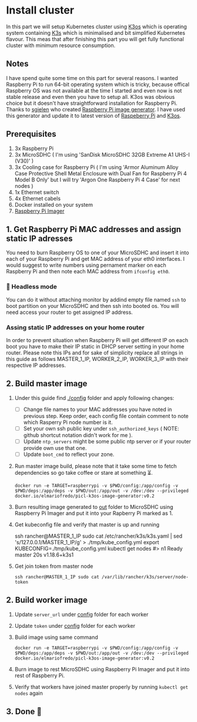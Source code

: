 # Install cluster

In this part we will setup Kubernetes cluster using [K3os](https://github.com/rancher/k3os) which is operating system containing [K3s](https://github.com/rancher/k3s) which is minimalised and bit simplified Kubernetes flavour. This meas that after finishing this part you will get fully functional cluster with minimum resource consumption.

## Notes

I have spend quite some time on this part for several reasons. I wanted Raspberry Pi to run 64-bit operating system which is tricky, because offical Raspberry OS was not available at the time I started and even now is not stable release and even then you have to setup all. K3os was obvious choice but it doesn't have straightforward installation for Raspberry Pi. Thanks to [sgielen](https://github.com/sgielen) who created [Raspberry Pi image generator](https://github.com/sgielen/picl-k3os-image-generator). I have used this generator and update it to latest version of [Raspeberry Pi](https://github.com/raspberrypi/firmware/releases) and [K3os](https://github.com/rancher/k3os).

## Prerequisites

1. 3x Raspberry Pi
2. 3x MicroSDHC ( I'm using 'SanDisk MicroSDHC 32GB Extreme A1 UHS-I (V30)' )
3. 3x Cooling case for Raspberry Pi ( I'm using 'Armor Aluminum Alloy Case Protective Shell Metal Enclosure with Dual Fan for Raspberry Pi 4 Model B Only' but I will try 'Argon One Raspberry Pi 4 Case' for next nodes )
4. 1x Ethernet switch
5. 4x Ethernet cabels
6. Docker installed on your system
7. [Raspberry Pi Imager](https://www.raspberrypi.org/downloads/)

## 1. Get Raspberry Pi MAC addresses and assign static IP adresses

You need to burn Raspberry OS to one of your MicroSDHC and insert it into each of your Raspberry Pi and get MAC address of your eth0 interfaces. I would suggest to write numbers using pernament marker on each Raspberry Pi and then note each MAC address from `ifconfig eth0`.

### 🧶 Headless mode

You can do it without attaching monitor by addind empty file named `ssh` to boot partition on your MicroSDHC and then ssh into booted os. You will need access your router to get assigned IP address.

### Assing static IP addresses on your home router

In order to prevent situation when Raspberry Pi will get different IP on each boot you have to make their IP static in DHCP server setting in your home router. Please note this IPs and for sake of simplicity replace all strings in this guide as follows MASTER_1_IP, WORKER_2_IP, WORKER_3_IP with their respective IP addresses.

## 2. Build master image

1. Under this guide find [./config](./config) folder and apply following changes:
   - [ ] Change file names to your MAC addresses you have noted in previous step. Keep order, each config file contain comment to note which Rasperry Pi node number is it.
   - [ ] Set your own ssh public key under `ssh_authorized_keys` ( NOTE: github shortcut notation didn't work for me ).
   - [ ] Update `ntp_servers` might be some public ntp server or if your router provide own use that one.
   - [ ] Update `boot_cmd` to reflect your zone.
2. Run master image build, please note that it take some time to fetch dependencies so go take coffee or stare at something ⏳.

       docker run -e TARGET=raspberrypi -v $PWD/config:/app/config -v $PWD/deps:/app/deps -v $PWD/out:/app/out -v /dev:/dev --privileged docker.io/elmariofredo/picl-k3os-image-generator:v0.2

3. Burn resulting image generated to [out](./out) folder to MicroSDHC using Raspberry Pi Imager and put it into your Rapberry Pi marked as 1.

4. Get kubeconfig file and verify that master is up and running

     ssh rancher@MASTER_1_IP sudo cat /etc/rancher/k3s/k3s.yaml | sed 's/127.0.0.1/MASTER_1_IP/g' > ./tmp/kube_config.yml
     export KUBECONFIG=./tmp/kube_config.yml
     kubectl get nodes
     #> n1     Ready    master   20s   v1.18.6+k3s1

5. Get join token from master node

       ssh rancher@MASTER_1_IP sudo cat /var/lib/rancher/k3s/server/node-token

## 2. Build worker image

1. Update `server_url` under [config](./config) folder for each worker
2. Update `token` under [config](./config) folder for each worker
3. Build image using same command

       docker run -e TARGET=raspberrypi -v $PWD/config:/app/config -v $PWD/deps:/app/deps -v $PWD/out:/app/out -v /dev:/dev --privileged docker.io/elmariofredo/picl-k3os-image-generator:v0.2

4. Burn image to rest MicroSDHC using Raspberry Pi Imager and put it into rest of Raspberry Pi.
5. Verify that workers have joined master properly by running `kubectl get nodes` again

## 3. Done 🎩

